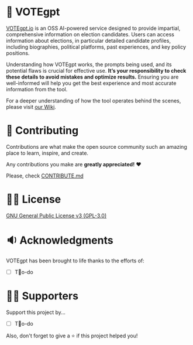 <!-- ABOUT -->
# 🤖 VOTEgpt

[VOTEgpt.io](https://www.votegpt.io/) is an OSS AI-powered service designed to provide impartial, comprehensive information on election candidates. Users can access information about elections, in particular detailed candidate profiles, including biographies, political platforms, past experiences, and key policy positions.

Understanding how VOTEgpt works, the prompts being used, and its potential flaws is crucial for effective use. **It’s your responsibility to check these details to avoid mistakes and optimize results.** Ensuring you are well-informed will help you get the best experience and most accurate information from the tool.

For a deeper understanding of how the tool operates behind the scenes, please visit [our Wiki](https://github.com/42piratas/VOTEgpt/wiki).

<!-- CONTRIBUTING -->
# 🤗 Contributing

Contributions are what make the open source community such an amazing place to learn, inspire, and create.

Any contributions you make are **greatly appreciated!** ♥️

Please, check [CONTRIBUTE.md](https://github.com/42piratas/VOTEgpt/blob/main/CONTRIBUTE.md)

<!-- LICENSE -->
# ✊🏽 License

[GNU General Public License v3 (GPL-3.0)](https://github.com/42piratas/VOTEgpt/blob/main/LICENSE.txt)

<!-- ACKNOWLEDGMENTS -->
# 🔉 Acknowledgments

VOTEgpt has been brought to life thanks to the efforts of:
- [ ] To-do

<!-- SUPPORTERS -->

# 💪🏽 Supporters
Support this project by...
- [ ] To-do

Also, don't forget to give a ⭐️ if this project helped you!

